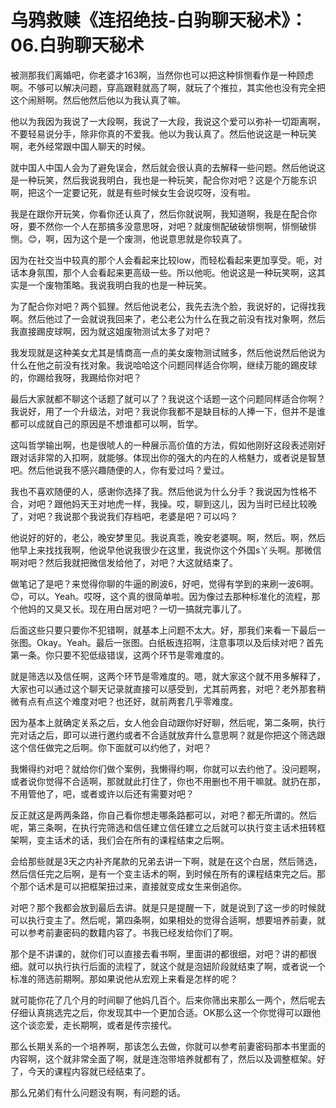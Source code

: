 # 乌鸦救赎《连招绝技-白驹聊天秘术》：06.白驹聊天秘术

被测那我们离婚吧，你老婆才163啊，当然你也可以把这种悱恻看作是一种顾虑啊。不够可以解决问题，穿高跟鞋就高了啊，就玩了个推拉，其实他也没有完全把这个闹掰啊。然后他然后他以为我认真了嘛。

他以为我因为我说了一大段啊，我说了一大段，我说这个爱可以弥补一切距离啊，不要轻易说分手，除非你真的不爱我。他以为我认真了。然后他说这是一种玩笑啊，老外经常跟中国人聊天的时候。

就中国人中国人会为了避免误会，然后就会很认真的去解释一些问题。然后他说这是一种玩笑，然后我说我明白，我也是一种玩笑，配合你对吧？这是个万能东识啊，把这个一定要记死，就是有些时候女生会说哎呀，没有啦。

我是在跟你开玩笑，你看你还认真了，然后你就说啊，我知道啊，我是在配合你呀，要不然你一个人在那搞多没意思呀，对吧？就废恻配破破悱恻啊，悱恻破悱恻。😊，啊，因为这个是一个废测，他说意思就是你较真了。

因为在社交当中较真的那个人会看起来比较low，而轻松看起来更加享受。呃，对话本身氛围，那个人会看起来更高级一些。所以他呃。他说这是一种玩笑啊，这其实是一个废物策略。我说我明白我的也是一种玩笑。

为了配合你对吧？两个狐狸。然后他说老公，我先去洗个脸，我说好的，记得找我啊。然后他过了一会就说我回来了，老公老公为什么在我之前没有找对象啊，然后我直接踢皮球啊，因为就这姐废物测试太多了对吧？

我发现就是这种美女尤其是情商高一点的美女废物测试贼多，然后他说然后他说为什么在他之前没有找对象。我说哈哈这个问题同样适合你啊，继续万能的踢皮球的，你踢给我呀，我踢给你对吧？

最后大家就都不聊这个话题了就可以了？我说这个话题一这个问题同样适合你啊？我说好，用了一个升级法，对吧？我说你我都不是缺目标的人捧一下，但并不是谁都可以成就自己的原因是不想谁都可以啊，哲学。

这叫哲学输出啊，也是很唬人的一种展示高价值的方法，假如他刚好这段表述刚好跟对话非常的入扣啊，就能够。体现出你的强大的内在的人格魅力，或者说是智慧吧。然后他说我不感兴趣随便的人，你有爱过吗？爱过。

我也不喜欢随便的人，感谢你选择了我。然后他说为什么分手？我说因为性格不合，对吧？跟他妈天王对地虎一样，我操。哎，聊到这儿，因为当时已经比较晚了，对吧？我说那个我说我们存档吧，老婆是吧？可以吗？

他说好的好的，老公，晚安梦里见。我说真乖，晚安老婆啊。啊，然后。啊，然后他早上来找找我啊，他说早他说我很少在这里，我说你这个外国s丫头啊。那微信啊对吧？然后我就把微信发给他了，对吧？大这就结束了。

做笔记了是吧？来觉得你聊的牛逼的刷波6，好吧，觉得有学到的来刷一波6啊。😊，可以。Yeah。哎呀，这个真的很简单啦。因为像过去那种标准化的流程，那个他妈的又臭又长。现在用白居对吧？一切一搞就完事儿了。

后面这些只要只要你不犯错啊，就基本上问题不太大。好，那我们来看一下最后一张图。Okay。Yeah。最后一张图。白纸板连招啊，注意事项以及后续对吧？首先第一条。你只要不犯低级错误，这两个环节是零难度的。

就是筛选以及信任啊，这两个环节是零难度的。嗯，就大家这个就不用多解释了，大家也可以通过这个聊天记录就直接可以感受到，尤其前两套，对吧？老外那套稍微有点有点这个难度对吧？也还好，就前两套几乎零难度。

因为基本上就确定关系之后，女人他会自动跟你好好聊，然后呢，第二条啊，执行完对话之后，即可以进行邀约或者不合适就放弃什么意思啊？就是你把这个筛选跟这个信任做完之后啊。你下面就可以约他了，对吧？

我懒得约对吧？就给你们做个案例，我懒得约啊，你就可以去约他了。没问题啊，或者说你觉得不合适啊，那就就此打住了，你也不用删也不用干嘛就。就扔在那，不用管他了，吧，或者或许以后还有需要对吧？

反正就这是两两条路，你自己看你想走哪条路都可以，对吧？都无所谓的。然后呢，第三条啊，在执行完筛选和信任建立信任建立之后就可以执行变主话术扭转框架啊，变主话术的话，我们会在所有的课程结束之后啊。

会给那些就是3天之内补齐尾款的兄弟去讲一下啊，就是在这个白居，然后筛选，然后信任完之后啊，是有一个变主话术的啊，到时候在所有的课程结束完之后。那个那个话术是可以把框架扭过来，直接就变成女生来倒追你。

对吧？那个我都会放到最后去讲。就是只是提醒一下，就是说到了这一步的时候就可以执行变主了。然后呢，第四条啊，如果相处的觉得合适啊，想要培养前妻，就可以参考前妻密码的数籍内容了。书我已经发给你们了啊。

那个是不讲课的，就你们可以直接去看书啊，里面讲的都很细，对吧？讲的都很细。就可以执行执行后面的流程了，就这个就是泡妞阶段就结束了啊，或者说一个标准的筛选前期啊。那如果说他从宏观上来看是怎样的呢？

就可能你花了几个月的时间聊了他妈几百个。后来你筛出来那么一两个，然后呢去仔细认真挑选完之后，你发现其中一个更加合适。OK那么这一个你觉得可以跟他这个谈恋爱，走长期啊，或者是传宗接代。

那么长期关系的一个培养啊，那该怎么去做，你就可以参考前妻密码那本书里面的内容啊，这个就非常全面了啊，就是连泡带培养就都有了，然后以及调整框架。好了，今天的课程内容就已经结束了。

那么兄弟们有什么问题没有啊，有问题的话。